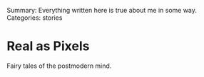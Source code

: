 Summary: Everything written here is true about me in some way.
Categories: stories

# Real as Pixels

Fairy tales of the postmodern mind.
